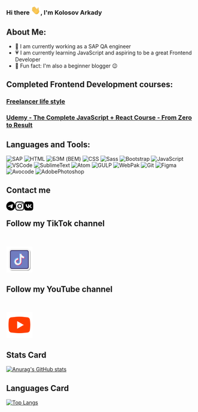 ### Hi there <img src="https://github.com/Kady2020/Kady2020/blob/main/img/hi-there.gif" width="25px">, I'm Kolosov Arkady

<!-- [![Header](Ссылка на изображение, для раздела intro)](Ссылка на контент, изображение становится кликабельным) -->
## About Me:
- 💪 I am currently working as a SAP QA engineer
- 💗 I am currently learning JavaScript and aspiring to be a great Frontend Developer
- 👋 Fun fact: I'm also a beginner blogger :wink:
## Completed Frontend Development courses:

### [Freelancer life style][course-fls]
### [Udemy - The Complete JavaScript + React Course - From Zero to Result][course-udemy]

## Languages and Tools:
![SAP](https://img.shields.io/badge/SAP_ABAP-0FAAFF?style=for-the-badge&logo=sap&logoColor=white)
![HTML](https://img.shields.io/badge/HTML5-E34F26?style=for-the-badge&logo=html5&logoColor=white)
![БЭМ (BEM)](https://img.shields.io/badge/-БЭМ_BEM-FCC00?style=for-the-badge&logo=BEM)
![CSS](https://img.shields.io/badge/CSS3-1572B6?style=for-the-badge&logo=css3&logoColor=white)
![Sass](https://img.shields.io/badge/Sass-CC6699?style=for-the-badge&logo=sass&logoColor=white)
![Bootstrap](https://img.shields.io/badge/Bootstrap-563D7C?style=for-the-badge&logo=bootstrap&logoColor=white)
![JavaScript](https://img.shields.io/badge/JavaScript-323330?style=for-the-badge&logo=javascript&logoColor=F7DF1E)
![VSCode](https://img.shields.io/badge/Visual_Studio_Code-0078D4?style=for-the-badge&logo=visual%20studio%20code&logoColor=white)
![SublimeText](https://img.shields.io/badge/sublime_text-%23575757.svg?&style=for-the-badge&logo=sublime-text&logoColor=important)
![Atom](https://img.shields.io/badge/Atom-66595C?style=for-the-badge&logo=Atom&logoColor=white)
![GULP](https://img.shields.io/badge/Gulp-CF4647?style=for-the-badge&logo=gulp&logoColor=white)
![WebPak](https://img.shields.io/badge/Webpack-8DD6F9?style=for-the-badge&logo=Webpack&logoColor=white)
![Git](https://img.shields.io/badge/GIT-E44C30?style=for-the-badge&logo=git&logoColor=white)
![Figma](https://img.shields.io/badge/Figma-F24E1E?style=for-the-badge&logo=figma&logoColor=white)
![Avocode](https://img.shields.io/badge/-Avocode-00B280?style=for-the-badge&logo=avocode)
![AdobePhotoshop](https://img.shields.io/badge/Adobe%20Photoshop-31A8FF?style=for-the-badge&logo=Adobe%20Photoshop&logoColor=black)
<!-- ![jQuery](https://img.shields.io/badge/jQuery-0769AD?style=for-the-badge&logo=jquery&logoColor=white) -->
<!-- ![React](https://img.shields.io/badge/React-20232A?style=for-the-badge&logo=react&logoColor=61DAFB) -->
<!-- ![Node.js](https://img.shields.io/badge/Node.js-339933?style=for-the-badge&logo=nodedotjs&logoColor=white) -->
<!-- ![JSON](https://img.shields.io/badge/json-5E5C5C?style=for-the-badge&logo=json&logoColor=white) -->
## Contact me
[<img align="left" alt="codeSTACKr.com" width="24px" src="https://github.com/Kady2020/Kady2020/blob/main/img/telegram.svg" />][telegram]
[<img align="left" alt="codeSTACKr.com" width="24px" src="https://github.com/Kady2020/Kady2020/blob/main/img/instagram.svg" />][instagram]
[<img align="left" alt="codeSTACKr.com" width="24px" src="https://github.com/Kady2020/Kady2020/blob/main/img/vk.svg" />][vk]
</br>

## Follow my TikTok channel
</br>

[<img alt="codeSTACKr.com" width="70px" src="https://github.com/Kady2020/Kady2020/blob/main/img/tiktok.svg" />][tiktok]
## Follow my YouTube channel
</br>

[<img alt="codeSTACKr.com" width="70px" src="https://github.com/Kady2020/Kady2020/blob/main/img/youtube.svg" />][youtube]
## Stats Card
[![Anurag's GitHub stats](https://github-readme-stats.vercel.app/api?username=Kady2020&show_icons=true&theme=radical)](https://github.com/anuraghazra/github-readme-stats)
## Languages Card
[![Top Langs](https://github-readme-stats.vercel.app/api/top-langs/?username=Kady2020)](https://github.com/anuraghazra/github-readme-stats)

[course-fls]: https://edu.fls.guru/
[course-udemy]: https://www.udemy.com/course/javascript_full/
[telegram]: https://t.me/arkolosov
[instagram]: https://www.instagram.com/pro100kady/
[vk]: https://vk.com/vkak2020
[tiktok]: https://www.tiktok.com/@pro100arkado?lang=ru
[youtube]: https://www.youtube.com/channel/UCEM8bW2rMR5rVoQ81oSITEg
[website]: https://github.com/Kady2020